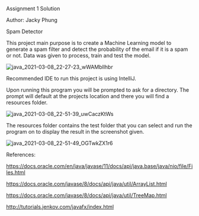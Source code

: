 Assignment 1 Solution

Author: Jacky Phung

Spam Detector

This project main purpose is to create a Machine Learning model to generate a spam filter and detect the probability of the email if it is a spam or not.
Data was given to process, train and test the model.

![java_2021-03-08_22-27-23_wWAMbllhbr](https://user-images.githubusercontent.com/37226310/110415494-fd02ce00-805f-11eb-9076-ea1b75fe3e5c.png)

Recommended IDE to run this project is using IntelliJ.

Upon running this program you will be prompted to ask for a directory. 
The prompt will default at the projects location and there you will find a resources folder.

![java_2021-03-08_22-51-39_uwCaczKtWs](https://user-images.githubusercontent.com/37226310/110415999-ee68e680-8060-11eb-89d8-de75418ea603.png)

The resources folder contains the test folder that you can select and run the program on to display the result in the screenshot given.

![java_2021-03-08_22-51-49_OGTwkZX1r6](https://user-images.githubusercontent.com/37226310/110416002-f032aa00-8060-11eb-92a2-3c6d7f5f8d58.png)

References:

https://docs.oracle.com/en/java/javase/11/docs/api/java.base/java/nio/file/Files.html

https://docs.oracle.com/javase/8/docs/api/java/util/ArrayList.html

https://docs.oracle.com/javase/8/docs/api/java/util/TreeMap.html

http://tutorials.jenkov.com/javafx/index.html






